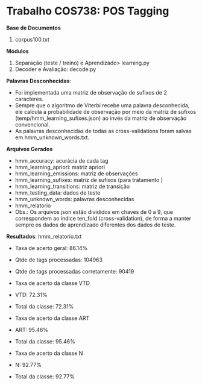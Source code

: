 # Trabalho COS738: POS Tagging

**Base de Documentos**
 1. corpus100.txt 

**Módulos**
 1. Separação (teste / treino) e Aprendizado> learning.py
 2. Decoder e Avaliação: decode.py

**Palavras Desconhecidas**:
 - Foi implementada uma matriz de observação de sufixos de 2 caracteres.
 - Sempre que o algoritmo de Viterbi recebe uma palavra desconhecida, ele calcula a probabilidade de observação por meio da matriz de sufixos (temp/hmm_learning_sufixes.json) ao invés da matriz de observação convencional. 
 - As palavras desconhecidas de todas as cross-validations foram salvas em hmm_unknown_words.txt. 

**Arquivos Gerados**
 - hmm_accuracy: acurácia de cada tag
 - hmm_learning_apriori: matriz apriori
 - hmm_learning_emissions: matriz de observações
 - hmm_learning_sufixes: matriz de sufixos (para tratamento )
 - hmm_learning_transitions: matriz de transição 
 - hmm_testing_data: dados de teste
 - hmm_unknown_words: palavras desconhecidas
 - hmm_relatorio
 - Obs.: Os arquivos json estão divididos em chaves de 0 a 9, que correspondem ao índice ten_fold (cross-validation), de forma a manter sempre os dados de aprendizado diferentes dos dados de teste.

**Resultados**: hmm_relatorio.txt
- Taxa de acerto geral: 86.14% 
- Qtde de tags processadas: 104963 
- Qtde de tags processadas corretamente: 90419 

- Taxa de acerto da classe VTD
- VTD: 72.31% 
- Total da classe: 72.31%

- Taxa de acerto da classe ART
- ART: 95.46% 
- Total da classe: 95.46%

- Taxa de acerto da classe N
- N: 92.77% 
- Total da classe: 92.77%

